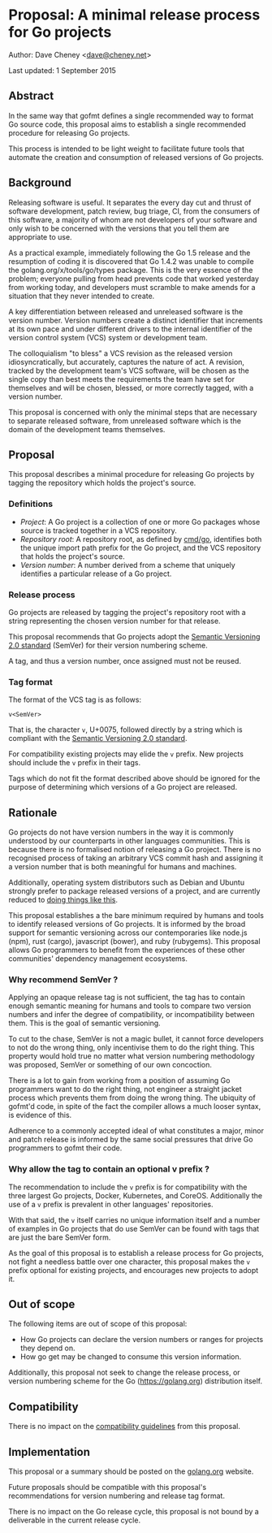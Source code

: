 # Proposal: A minimal release process for Go projects

Author: Dave Cheney &lt;dave@cheney.net&gt;

Last updated: 1 September 2015

## Abstract

In the same way that gofmt defines a single recommended way to format Go source
code, this proposal aims to establish a single recommended procedure for
releasing Go projects.

This process is intended to be light weight to facilitate future tools that
automate the creation and consumption of released versions of Go projects.

## Background

Releasing software is useful. It separates the every day cut and thrust of
software development, patch review, bug triage, CI, from the consumers of this
software, a majority of whom are not developers of your software and only wish
to be concerned with the versions that you tell them are appropriate to use.

As a practical example, immediately following the Go 1.5 release and the
resumption of coding it is discovered that Go 1.4.2 was unable to compile the
golang.org/x/tools/go/types package.
This is the very essence of the problem; everyone pulling from head prevents
code that worked yesterday from working today, and developers must scramble to
make amends for a situation that they never intended to create.

A key differentiation between released and unreleased software is the version
number.
Version numbers create a distinct identifier that increments at its own pace
and under different drivers to the internal identifier of the version control
system (VCS) system or development team.

The colloquialism "to bless" a VCS revision as the released version
idiosyncratically, but accurately, captures the nature of act.
A revision, tracked by the development team's VCS software, will be chosen as
the single copy than best meets the requirements the team have set for
themselves and will be chosen, blessed, or more correctly tagged, with a
version number.

This proposal is concerned with only the minimal steps that are necessary to
separate released software, from unreleased software which is the domain of the
development teams themselves.

## Proposal

This proposal describes a minimal procedure for releasing Go projects by
tagging the repository which holds the project's source.

### Definitions

- *Project*: A Go project is a collection of one or more Go packages whose
  source is tracked together in a VCS repository.
- *Repository root*: A repository root, as defined by
  [cmd/go](https://golang.org/cmd/go/#hdr-Remote_import_paths), identifies both
  the unique import path prefix for the Go project, and the VCS repository that
  holds the project's source.
- *Version number*: A number derived from a scheme that uniquely identifies a
  particular release of a Go project.

### Release process

Go projects are released by tagging the project's repository root with a string
representing the chosen version number for that release.

This proposal recommends that Go projects adopt the
[Semantic Versioning 2.0 standard](http://SemVer.org/spec/v2.0.0.html) (SemVer)
for their version numbering scheme.

A tag, and thus a version number, once assigned must not be reused.

### Tag format

The format of the VCS tag is as follows:

```
v<SemVer>
```

That is, the character `v`, U+0075, followed directly by a string which is
compliant with the
[Semantic Versioning 2.0 standard](http://SemVer.org/spec/v2.0.0.html).

For compatibility existing projects may elide the `v` prefix. New projects
should include the `v` prefix in their tags.

Tags which do not fit the format described above should be ignored for the
purpose of determining which versions of a Go project are released.

## Rationale

Go projects do not have version numbers in the way it is commonly understood
by our counterparts in other languages communities.
This is because there is no formalised notion of releasing a Go project.
There is no recognised process of taking an arbitrary VCS commit hash and
assigning it a version number that is both meaningful for humans and machines.

Additionally, operating system distributors such as Debian and Ubuntu strongly
prefer to package released versions of a project, and are currently reduced to
[doing things like this](https://ftp-master.debian.org/new/golang-github-odeke-em-command_0.0~git20150727.0.cf17ee2-1.html).

This proposal establishes a the bare minimum required by humans and tools to
identify released versions of Go projects.
It is informed by the broad support for semantic versioning across our
contemporaries like node.js (npm), rust (cargo), javascript (bower), and ruby
(rubygems).
This proposal allows Go programmers to benefit from the experiences of these
other communities' dependency management ecosystems.

### Why recommend SemVer ?

Applying an opaque release tag is not sufficient, the tag has to contain enough
semantic meaning for humans and tools to compare two version numbers and infer
the degree of compatibility, or incompatibility between them.
This is the goal of semantic versioning.

To cut to the chase, SemVer is not a magic bullet, it cannot force developers
to not do the wrong thing, only incentivise them to do the right thing.
This property would hold true no matter what version numbering methodology
was proposed, SemVer or something of our own concoction.

There is a lot to gain from working from a position of assuming Go programmers
want to do the right thing, not engineer a straight jacket process which
prevents them from doing the wrong thing.
The ubiquity of gofmt'd code, in spite of the fact the compiler allows a much
looser syntax, is evidence of this.

Adherence to a commonly accepted ideal of what constitutes a major, minor and
patch release is informed by the same social pressures that drive Go
programmers to gofmt their code.

### Why allow the tag to contain an optional v prefix ?

The recommendation to include the `v` prefix is for compatibility with the
three largest Go projects, Docker, Kubernetes, and CoreOS.
Additionally the use of a `v` prefix is prevalent in other languages'
repositories.

With that said, the `v` itself carries no unique information itself and a
number of examples in Go projects that do use SemVer can be found with tags
that are just the bare SemVer form.

As the goal of this proposal is to establish a release process for Go projects,
not fight a needless battle over one character, this proposal makes the `v`
prefix optional for existing projects, and encourages new projects to adopt it.

## Out of scope

The following items are out of scope of this proposal:

- How Go projects can declare the version numbers or ranges for projects they
  depend on.
- How go get may be changed to consume this version information.

Additionally, this proposal not seek to change the release process, or version
numbering scheme for the Go (https://golang.org) distribution itself.

## Compatibility

There is no impact on the
[compatibility guidelines](https://golang.org/doc/go1compat) from this proposal.

## Implementation

This proposal or a summary should be posted on the
[golang.org](https://golang.org) website.

Future proposals should be compatible with this proposal's recommendations for
version numbering and release tag format.

There is no impact on the Go release cycle, this proposal is not bound by a
deliverable in the current release cycle.
